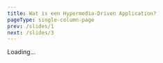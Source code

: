 ```yaml
---
title: Wat is een Hypermedia-Driven Application?
pageType: single-column-page
prev: /slides/1
next: /slides/3
---
```


<p
    hx-get="/partial/bullet-points/hda/1"
    hx-trigger="load"
    hx-swap="outerHTML"
>Loading...</p>
